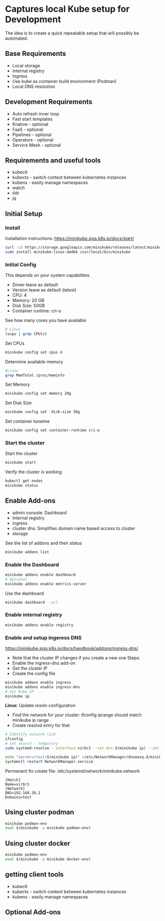# Captures local Kube setup for Development
The idea is to create a quick repeatable setup that will possibly be automated.

## Base Requirements
* Local storage
* Internal registry
* Ingress
* Use kube as container build environment (Podman)
* Local DNS resolution

## Development Requirements
* Auto refresh inner loop
* Fast start templates
* Knative - optional
* FaaS - optional
* Pipelines - optional
* Operators - optional
* Service Mesh - optional

## Requirements and useful tools
* kubectl
* kubectx - switch context between kubernetes instances
* kubens - easily manage namespaces
* watch
* tldr
* jq


## Initial Setup

### **Install**

Installation instructions: https://minikube.sigs.k8s.io/docs/start/

```bash
curl -LO https://storage.googleapis.com/minikube/releases/latest/minikube-linux-amd64
sudo install minikube-linux-amd64 /usr/local/bin/minikube
```

### **Initial Config**

This depends on your system capabilities.
* Driver leave as default
* Version leave as default (latest)
* CPU: 4
* Memory: 20 GB
* Disk Size: 50GB 
* Container runtime: cri-o

See how many cores you have available
```bash
# Linux
lscpu | grep CPU(s)
```
Set CPUs
```bash
minikube config set cpus 4
```
Determine available memory
```bash
#Linux
grep MemTotal /proc/meminfo
```
Set Memory
```bash
minikube config set memory 20g
```

Set Disk Size
```bash
minikube config set  disk-size 50g
```

Set container tuneime
```bash
minikube config set container-runtime cri-o
```

### **Start the cluster**
Start the cluster
```bash
minikube start
```

Verify the cluster is working
```bash
kubectl get nodes
minikube status
```

## Enable Add-ons
* admin console: Dashboard
* Internal registry
* ingress
* cluster dns: Simplifies domain name based access to cluster
* storage

See the list of addons and their status
```bash
minikube addons list
```
### Enable the Dashboard
``` bash
minikube addons enable dashboard
# Optional
minikube addons enable metrics-server
```
Use the dashboard
```bash
minikube dashboard --url
```
### Enable internal registry
```bash
minikube addons enable registry
```

### Enable and setup ingeress DNS
https://minikube.sigs.k8s.io/docs/handbook/addons/ingress-dns/
* Note that the cluster IP changes if you create a new one
Steps:
* Enable the ingress-dns add-on
* Get the cluster IP
* Create the config file

``` bash
minikube addons enable ingress
minikube addons enable ingress-dns
# Get Kube IP
minikube ip
```

**Linux**: Update *resolv* configuration
* Find the network for your cluster: ifconfig iprange should match minikube ip range
* Create resolvd entry for that
```bash
# Identify network link
ifconfig 
# set search - temporary
sudo systemd-resolve --interface virbr1 --set-dns $(minikube ip) --set-domain test

echo "server=/test/$(minikube ip)" >/etc/NetworkManager/dnsmasq.d/minikube.conf
systemctl restart NetworkManager.service

```
Permanent fix create file: /etc/systemd/network/minikube.network
```
[Match]
Name=virbr1
[Network]
DNS=192.168.39.2
Domains=test
```


## Using cluster podman
```bash
minikube podman-env
eval $(minikube -p minikube podman-env)
```

## Using cluster docker
```bash
minikube podman-env
eval $(minikube -p minikube docker-env)
```

## getting client tools
* kubectl
* kubectx - switch context between kubernetes instances
* kubens - easily manage namespaces

## Optional Add-ons